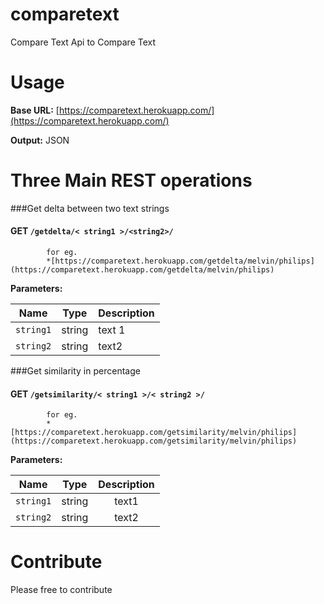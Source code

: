 comparetext
===========

Compare Text Api to Compare Text 


Usage
==========

**Base URL:** [https://comparetext.herokuapp.com/](https://comparetext.herokuapp.com/)

**Output:** JSON


Three Main REST operations
====================
	
###Get delta between two text strings
#### GET `/getdelta/< string1 >/<string2>/` 
		
			for eg. 
			*[https://comparetext.herokuapp.com/getdelta/melvin/philips](https://comparetext.herokuapp.com/getdelta/melvin/philips) 	 

**Parameters:**

| Name | Type | Description |
| ---- | ---- | ----------- |
| `string1` | string | text 1 |
| `string2` | string | text2 |
		 
###Get similarity in percentage 
#### GET `/getsimilarity/< string1 >/< string2 >/` 
		 
			for eg. 
			*[https://comparetext.herokuapp.com/getsimilarity/melvin/philips](https://comparetext.herokuapp.com/getsimilarity/melvin/philips)
		 
**Parameters:**

| Name | Type | Description |
| ---- | :----: | :-----------: |
| `string1` | string | text1 |
| `string2` | string | text2 |





Contribute
=============
Please free to contribute

